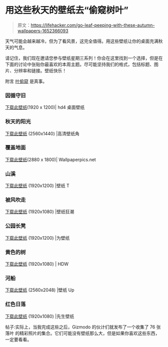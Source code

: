 # 用这些秋天的壁纸去“偷窥树叶”

> 原文：<https://lifehacker.com/go-leaf-peeping-with-these-autumn-wallpapers-1652366093>

天气可能会越来越冷，但为了看风景，这完全值得。用这些壁纸让你的桌面充满秋天的气息。



请记住，我们现在邀请您参与壁纸星期三系列！你会在这里找到一个选择，但是在下面的讨论中张贴你最喜欢的本周主题。尽可能坚持我们的格式，包括标题、图片、分辨率和链接。壁纸快乐！

附言 [叶偷窥](http://en.wikipedia.org/wiki/Leaf_peeping) 是真事。

### 因循守旧

[下载此壁纸](http://hd4desktop.com/87005-pathway-in-forest/)(1920 x 1200)| hd4 桌面壁纸

### 秋天的阳光

[下载此壁纸](http://hdwallpapercorner.com/5658/autumn-sunshine) (2560x1440) |高清壁纸角

### 覆盖地面

[下载此壁纸](http://www.wallpaperpics.net/wallpaper/autumn-ground.html)(2880 x 1800)| Wallpaperpics.net

### 山溪

[下载此壁纸](http://www.wallpapert.com/wallpaper/autumn-mountain-river.html) (1920x1200) |壁纸 T

### 被风吹走

[下载此壁纸](http://www.wallpapermania.eu/wallpaper/beautiful-autumn-cover-hundreds-of-leaves-on-the-path) (1920x1080) |壁纸狂潮

### 公园长凳

[下载此壁纸](http://www.forwallpaper.com/wallpaper/autumn-splendor-269248.html) (1920x1200) |为壁纸

### 黄色的树

[下载此壁纸](http://hdw.eweb4.com/out/415019.html) (1920x1080) | HDW

### 河船

[下载此壁纸](http://www.wallpaperup.com/469001/autum_trees_nature_landscape_leaf_leaves.html) (2560x2048) |壁纸 Up

### 红色日落

[下载此壁纸](http://www.mrwallpaper.com/view/red-autumn-sunset-1920x1080/) (1920x1080) |先生壁纸

帖子:实际上，当我完成这些之后，Gizmodo 的伙计们就发布了一个收集了 76 张落叶 的精彩照片的集合。它们可能没有壁纸那么大，但是如果你喜欢这些东西，一定要看看。